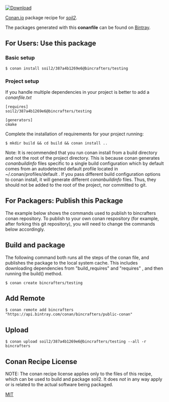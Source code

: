 [![Download](https://api.bintray.com/packages/bincrafters/public-conan/soil2%3Abincrafters/images/download.svg) ](https://bintray.com/bincrafters/public-conan/soil2%3Abincrafters/_latestVersion)

[Conan.io](https://conan.io) package recipe for [*soil2*](https://bitbucket.org/SpartanJ/soil2).



The packages generated with this **conanfile** can be found on [Bintray](https://bintray.com/bincrafters/public-conan/soil2%3Abincrafters).

## For Users: Use this package

### Basic setup

    $ conan install soil2/387a4b1269e6@bincrafters/testing

### Project setup

If you handle multiple dependencies in your project is better to add a *conanfile.txt*

    [requires]
    soil2/387a4b1269e6@bincrafters/testing

    [generators]
    cmake

Complete the installation of requirements for your project running:

    $ mkdir build && cd build && conan install ..

Note: It is recommended that you run conan install from a build directory and not the root of the project directory.  This is because conan generates *conanbuildinfo* files specific to a single build configuration which by default comes from an autodetected default profile located in ~/.conan/profiles/default .  If you pass different build configuration options to conan install, it will generate different *conanbuildinfo* files.  Thus, they should not be added to the root of the project, nor committed to git.

## For Packagers: Publish this Package

The example below shows the commands used to publish to bincrafters conan repository. To publish to your own conan respository (for example, after forking this git repository), you will need to change the commands below accordingly.

## Build and package

The following command both runs all the steps of the conan file, and publishes the package to the local system cache.  This includes downloading dependencies from "build_requires" and "requires" , and then running the build() method.

    $ conan create bincrafters/testing



## Add Remote

    $ conan remote add bincrafters "https://api.bintray.com/conan/bincrafters/public-conan"

## Upload

    $ conan upload soil2/387a4b1269e6@bincrafters/testing --all -r bincrafters


## Conan Recipe License

NOTE: The conan recipe license applies only to the files of this recipe, which can be used to build and package soil2.
It does *not* in any way apply or is related to the actual software being packaged.

[MIT](https://github.com/Croydon/conan-soil2.git/blob/testing/387a4b1269e6/LICENSE.md)
